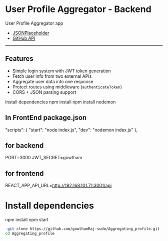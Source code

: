 # User Profile Aggregator - Backend

 User Profile Aggregator app

- [JSONPlaceholder](https://jsonplaceholder.typicode.com/users)
- [GitHub API](https://api.github.com/users)

---

## Features

- Simple login system with JWT token generation
- Fetch user info from two external APIs
- Aggregate user data into one response
- Protect routes using middleware (`authenticateToken`)
- CORS + JSON parsing support

 Install dependencies
 npm install
 npm install nodemon
 
 ## In FrontEnd package.json
 "scripts": {
   "start": "node index.js",
  "dev": "nodemon index.js"
  },
## for backend
PORT=3000
JWT_SECRET=gowtham

## for frontend
REACT_APP_API_URL=http://192.168.101.71:3001/api
# Install dependencies
npm install
npm start

```bash
 git clone https://github.com/gowthamRaj-sudo/Aggregating_profile.git
cd Aggregating_profile
